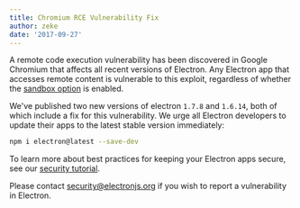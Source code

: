 ```yaml
---
title: Chromium RCE Vulnerability Fix
author: zeke
date: '2017-09-27'
---
```


A remote code execution vulnerability has been discovered in Google Chromium that affects all recent versions of Electron. Any Electron app that accesses remote content is vulnerable to this exploit, regardless of whether the [sandbox option][] is enabled.

We've published two new versions of electron `1.7.8` and `1.6.14`, both of which include a fix for this vulnerability. We urge all Electron developers to update their apps to the latest stable version immediately:

```sh
npm i electron@latest --save-dev
```

To learn more about best practices for keeping your Electron apps secure, see our [security tutorial][].

Please contact security@electronjs.org if you wish to report a vulnerability in Electron.

[sandbox option]: https://electronjs.org/docs/api/sandbox-option
[security tutorial]: https://electronjs.org/docs/tutorial/security